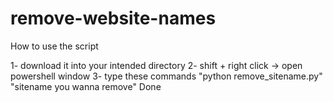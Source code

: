 # remove-website-names

How to use the script

1- download it into your intended directory
2- shift + right click -> open powershell window
3- type these commands 
    "python remove_sitename.py"
    "sitename you wanna remove"
Done
